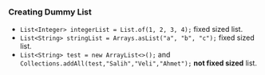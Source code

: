 ### Creating Dummy List
- `List<Integer> integerList = List.of(1, 2, 3, 4);` fixed sized list.
- `List<String> stringList = Arrays.asList("a", "b", "c");` fixed sized list.
- `List<String> test = new ArrayList<>();` and `Collections.addAll(test,"Salih","Veli","Ahmet");` **not fixed sized** list.
